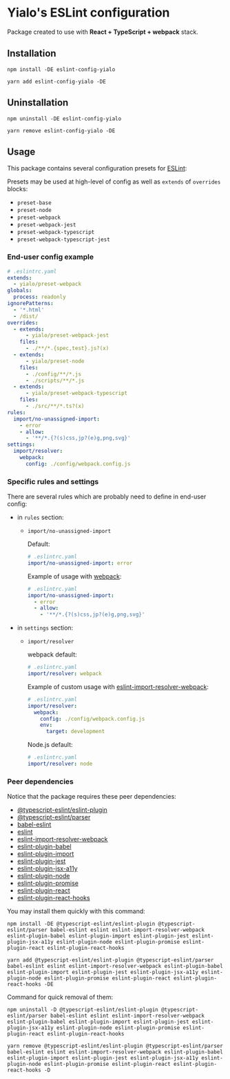 # Yialo's ESLint configuration

Package created to use with **React + TypeScript + webpack** stack.

## Installation

```shell
npm install -DE eslint-config-yialo
```

```shell
yarn add eslint-config-yialo -DE
```

## Uninstallation

```shell
npm uninstall -DE eslint-config-yialo
```

```shell
yarn remove eslint-config-yialo -DE
```

## Usage

This package contains several configuration presets for [ESLint](https://github.com/eslint/eslint):

Presets may be used at high-level of config as well as `extends` of `overrides` blocks:

* `preset-base`
* `preset-node`
* `preset-webpack`
* `preset-webpack-jest`
* `preset-webpack-typescript`
* `preset-webpack-typescript-jest`

### End-user config example

```yaml
# .eslintrc.yaml
extends:
  - yialo/preset-webpack
globals:
  process: readonly
ignorePatterns:
  - '*.html'
  - /dist/
overrides:
  - extends:
      - yialo/preset-webpack-jest
    files:
      - ./**/*.{spec,test}.js?(x)
  - extends:
      - yialo/preset-node
    files:
      - ./config/**/*.js
      - ./scripts/**/*.js
  - extends:
      - yialo/preset-webpack-typescript
    files:
      - ./src/**/*.ts?(x)
rules:
  import/no-unassigned-import:
    - error
    - allow:
      - '**/*.{?(s)css,jp?(e)g,png,svg}'
settings:
  import/resolver:
    webpack:
      config: ./config/webpack.config.js
```

### Specific rules and settings

There are several rules which are probably need to define in end-user config:

* in `rules` section:
  * `import/no-unassigned-import`

    Default:

    ```yaml
    # .eslintrc.yaml
    import/no-unassigned-import: error
    ```

    Example of usage with [webpack](https://webpack.js.org/):

    ```yaml
    # .eslintrc.yaml
    import/no-unassigned-import:
      - error
      - allow:
        - '**/*.{?(s)css,jp?(e)g,png,svg}'
    ```

* in `settings` section:
  * `import/resolver`

    webpack default:

    ```yaml
    # .eslintrc.yaml
    import/resolver: webpack
    ```

    Example of custom usage with [eslint-import-resolver-webpack](https://www.npmjs.com/package/eslint-import-resolver-webpack):

    ```yaml
    # .eslintrc.yaml
    import/resolver:
      webpack:
        config: ./config/webpack.config.js
        env:
          target: development
    ```

    Node.js default:

    ```yaml
    # .eslintrc.yaml
    import/resolver: node
    ```

### Peer dependencies

Notice that the package requires these peer dependencies:

* [@typescript-eslint/eslint-plugin](https://www.npmjs.com/package/@typescript-eslint/eslint-plugin)
* [@typescript-eslint/parser](https://www.npmjs.com/package/@typescript-eslint/parser)
* [babel-eslint](https://www.npmjs.com/package/babel-eslint)
* [eslint](https://www.npmjs.com/package/eslint)
* [eslint-import-resolver-webpack](https://www.npmjs.com/package/eslint-import-resolver-webpack)
* [eslint-plugin-babel](https://www.npmjs.com/package/eslint-plugin-babel)
* [eslint-plugin-import](https://www.npmjs.com/package/eslint-plugin-import)
* [eslint-plugin-jest](https://www.npmjs.com/package/eslint-plugin-jest)
* [eslint-plugin-jsx-a11y](https://www.npmjs.com/package/eslint-plugin-jsx-a11y)
* [eslint-plugin-node](https://www.npmjs.com/package/eslint-plugin-node)
* [eslint-plugin-promise](https://www.npmjs.com/package/eslint-plugin-promise)
* [eslint-plugin-react](https://www.npmjs.com/package/eslint-plugin-react)
* [eslint-plugin-react-hooks](https://www.npmjs.com/package/eslint-plugin-react-hooks)

You may install them quickly with this command:

```shell
npm install -DE @typescript-eslint/eslint-plugin @typescript-eslint/parser babel-eslint eslint eslint-import-resolver-webpack eslint-plugin-babel eslint-plugin-import eslint-plugin-jest eslint-plugin-jsx-a11y eslint-plugin-node eslint-plugin-promise eslint-plugin-react eslint-plugin-react-hooks
```

```shell
yarn add @typescript-eslint/eslint-plugin @typescript-eslint/parser babel-eslint eslint eslint-import-resolver-webpack eslint-plugin-babel eslint-plugin-import eslint-plugin-jest eslint-plugin-jsx-a11y eslint-plugin-node eslint-plugin-promise eslint-plugin-react eslint-plugin-react-hooks -DE
```

Command for quick removal of them:

```shell
npm uninstall -D @typescript-eslint/eslint-plugin @typescript-eslint/parser babel-eslint eslint eslint-import-resolver-webpack eslint-plugin-babel eslint-plugin-import eslint-plugin-jest eslint-plugin-jsx-a11y eslint-plugin-node eslint-plugin-promise eslint-plugin-react eslint-plugin-react-hooks
```

```shell
yarn remove @typescript-eslint/eslint-plugin @typescript-eslint/parser babel-eslint eslint eslint-import-resolver-webpack eslint-plugin-babel eslint-plugin-import eslint-plugin-jest eslint-plugin-jsx-a11y eslint-plugin-node eslint-plugin-promise eslint-plugin-react eslint-plugin-react-hooks -D
```

